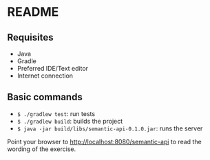  README
========

## Requisites
- Java
- Gradle
- Preferred IDE/Text editor
- Internet connection

## Basic commands
- `$ ./gradlew test`: run tests
- `$ ./gradlew build`: builds the project
- `$ java -jar build/libs/semantic-api-0.1.0.jar`: runs the server

Point your browser to [http://localhost:8080/semantic-api](http://localhost:8080/semantic-api) to read the wording of the exercise.

